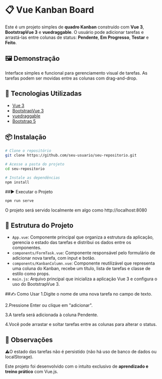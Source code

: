 # 📋 Vue Kanban Board

Este é um projeto simples de **quadro Kanban** construído com **Vue 3**, **BootstrapVue 3** e **vuedraggable**. O usuário pode adicionar tarefas e arrastá-las entre colunas de status: **Pendente**, **Em Progresso**, **Testar** e **Feito**.

## 🖼️ Demonstração

Interface simples e funcional para gerenciamento visual de tarefas. As tarefas podem ser movidas entre as colunas com drag-and-drop.

## 🚀 Tecnologias Utilizadas

- [Vue 3](https://vuejs.org/)
- [BootstrapVue 3](https://github.com/cdmoro/bootstrap-vue-3)
- [vuedraggable](https://github.com/SortableJS/vue.draggable.next)
- [Bootstrap 5](https://getbootstrap.com/)

## 📦 Instalação

```bash
# Clone o repositório
git clone https://github.com/seu-usuario/seu-repositorio.git

# Acesse a pasta do projeto
cd seu-repositorio

# Instale as dependências
npm install

```

##▶️ Executar o Projeto
```bash
npm run serve
```
O projeto será servido localmente em algo como http://localhost:8080

## 🧱 Estrutura do Projeto

- `App.vue`: Componente principal que organiza a estrutura da aplicação, gerencia o estado das tarefas e distribui os dados entre os componentes.
- `components/FormTask.vue`: Componente responsável pelo formulário de adicionar nova tarefa, com input e botão.
- `components/KanbanColumn.vue`: Componente reutilizável que representa uma coluna do Kanban, recebe um título, lista de tarefas e classe de estilo como props.
- `main.js`: Arquivo principal que inicializa a aplicação Vue 3 e configura o uso do BootstrapVue 3.

##✍️ Como Usar
1.Digite o nome de uma nova tarefa no campo de texto.

2.Pressione Enter ou clique em "adicionar".

3.A tarefa será adicionada à coluna Pendente.

4.Você pode arrastar e soltar tarefas entre as colunas para alterar o status.

## 📌 Observações
⚠️O estado das tarefas não é persistido (não há uso de banco de dados ou localStorage).

Este projeto foi desenvolvido com o intuito exclusivo de **aprendizado e treino prático** com Vue.js. 

